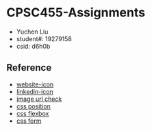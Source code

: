 # CPSC455-Assignments
- Yuchen Liu
- student#: 19279158
- csid: d6h0b
## Reference
- [website-icon](https://www.iconfinder.com/icons/211677/image_icon)
- [linkedin-icon](https://iconsplace.com/wp-content/uploads/_icons/40e0d0/256/png/linkedin-icon-17-256.png)
- [image url check](https://stackoverflow.com/questions/14651348/checking-if-image-does-exists-using-javascript)
- [css position](https://css-tricks.com/almanac/properties/p/position/)
- [css flexbox](https://css-tricks.com/snippets/css/a-guide-to-flexbox/#background)
- [css form](https://www.w3schools.com/howto/howto_css_responsive_form.asp)